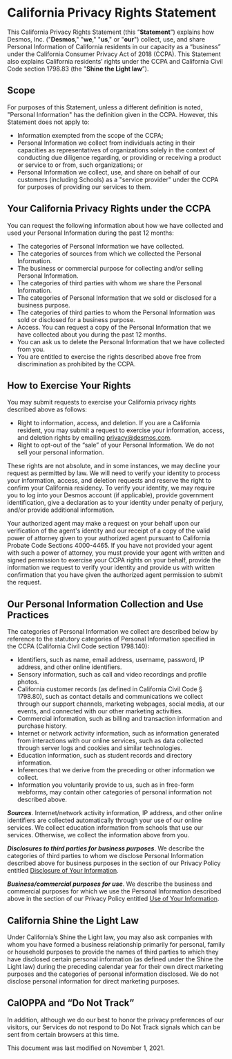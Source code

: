 # California Privacy Rights Statement

This California Privacy Rights Statement (this “**Statement**”) explains how Desmos, Inc. ("**Desmos**," "**we**," "**us**," or "**our**") collect, use, and share Personal Information of California residents in our capacity as a “business” under the California Consumer Privacy Act of 2018 (CCPA). This Statement also explains California residents’ rights under the CCPA and California Civil Code section 1798.83 (the "**Shine the Light law**”).

## Scope

For purposes of this Statement, unless a different definition is noted, "Personal Information" has the definition given in the CCPA. However, this Statement does not apply to:

- Information exempted from the scope of the CCPA;
- Personal Information we collect from individuals acting in their capacities as representatives of organizations solely in the context of conducting due diligence regarding, or providing or receiving a product or service to or from, such organizations; or
- Personal Information we collect, use, and share on behalf of our customers (including Schools) as a "service provider" under the CCPA for purposes of providing our services to them.

## Your California Privacy Rights under the CCPA

You can request the following information about how we have collected and used your Personal Information during the past 12 months:

- The categories of Personal Information we have collected.
- The categories of sources from which we collected the Personal Information.
- The business or commercial purpose for collecting and/or selling Personal Information.
- The categories of third parties with whom we share the Personal Information.
- The categories of Personal Information that we sold or disclosed for a business purpose.
- The categories of third parties to whom the Personal Information was sold or disclosed for a business purpose.
- Access. You can request a copy of the Personal Information that we have collected about you during the past 12 months.
- You can ask us to delete the Personal Information that we have collected from you.
- You are entitled to exercise the rights described above free from discrimination as prohibited by the CCPA.

## How to Exercise Your Rights

You may submit requests to exercise your California privacy rights described above as follows:

- Right to information, access, and deletion. If you are a California resident, you may submit a request to exercise your information, access, and deletion rights by emailing [privacy@desmos.com](mailto:privacy@desmos.com).
- Right to opt-out of the “sale” of your Personal Information. We do not sell your personal information.

These rights are not absolute, and in some instances, we may decline your request as permitted by law. We will need to verify your identity to process your information, access, and deletion requests and reserve the right to confirm your California residency. To verify your identity, we may require you to log into your Desmos account (if applicable), provide government identification, give a declaration as to your identity under penalty of perjury, and/or provide additional information.

Your authorized agent may make a request on your behalf upon our verification of the agent's identity and our receipt of a copy of the valid power of attorney given to your authorized agent pursuant to California Probate Code Sections 4000-4465. If you have not provided your agent with such a power of attorney, you must provide your agent with written and signed permission to exercise your CCPA rights on your behalf, provide the information we request to verify your identity and provide us with written confirmation that you have given the authorized agent permission to submit the request.

## Our Personal Information Collection and Use Practices

The categories of Personal Information we collect are described below by reference to the statutory categories of Personal Information specified in the CCPA (California Civil Code section 1798.140):

- Identifiers, such as name, email address, username, password, IP address, and other online identifiers.
- Sensory information, such as call and video recordings and profile photos.
- California customer records (as defined in California Civil Code § 1798.80), such as contact details and communications we collect through our support channels, marketing webpages, social media, at our events, and connected with our other marketing activities.
- Commercial information, such as billing and transaction information and purchase history.
- Internet or network activity information, such as information generated from interactions with our online services, such as data collected through server logs and cookies and similar technologies.
- Education information, such as student records and directory information.
- Inferences that we derive from the preceding or other information we collect.
- Information you voluntarily provide to us, such as in free-form webforms, may contain other categories of personal information not described above.

_**Sources**_. Internet/network activity information, IP address, and other online identifiers are collected automatically through your use of our online services. We collect education information from schools that use our services. Otherwise, we collect the information above from you.

_**Disclosures to third parties for business purposes**_. We describe the categories of third parties to whom we disclose Personal Information described above for business purposes in the section of our Privacy Policy entitled [Disclosure of Your Information](/privacy#disclosure-of-info).

_**Business/commercial purposes for use**_. We describe the business and commercial purposes for which we use the Personal Information described above in the section of our Privacy Policy entitled [Use of Your Information](/privacy#use-of-information).

## California Shine the Light Law

Under California’s Shine the Light law, you may also ask companies with whom you have formed a business relationship primarily for personal, family or household purposes to provide the names of third parties to which they have disclosed certain personal information (as defined under the Shine the Light law) during the preceding calendar year for their own direct marketing purposes and the categories of personal information disclosed. We do not disclose personal information for direct marketing purposes.

## CalOPPA and “Do Not Track”

In addition, although we do our best to honor the privacy preferences of our visitors, our Services do not respond to Do Not Track signals which can be sent from certain browsers at this time.

This document was last modified on November 1, 2021.
